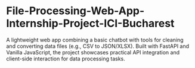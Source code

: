 # File-Processing-Web-App-Internship-Project-ICI-Bucharest
A lightweight web app combining a basic chatbot with tools for cleaning and converting data files (e.g., CSV to JSON/XLSX). Built with FastAPI and Vanilla JavaScript, the project showcases practical API integration and client-side interaction for data processing tasks.

